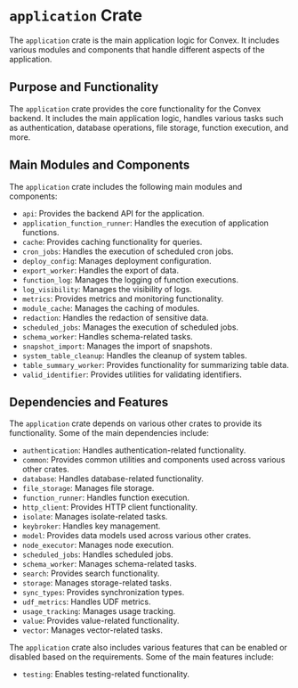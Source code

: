 # `application` Crate

The `application` crate is the main application logic for Convex. It includes various modules and components that handle different aspects of the application.

## Purpose and Functionality

The `application` crate provides the core functionality for the Convex backend. It includes the main application logic, handles various tasks such as authentication, database operations, file storage, function execution, and more.

## Main Modules and Components

The `application` crate includes the following main modules and components:

- `api`: Provides the backend API for the application.
- `application_function_runner`: Handles the execution of application functions.
- `cache`: Provides caching functionality for queries.
- `cron_jobs`: Handles the execution of scheduled cron jobs.
- `deploy_config`: Manages deployment configuration.
- `export_worker`: Handles the export of data.
- `function_log`: Manages the logging of function executions.
- `log_visibility`: Manages the visibility of logs.
- `metrics`: Provides metrics and monitoring functionality.
- `module_cache`: Manages the caching of modules.
- `redaction`: Handles the redaction of sensitive data.
- `scheduled_jobs`: Manages the execution of scheduled jobs.
- `schema_worker`: Handles schema-related tasks.
- `snapshot_import`: Manages the import of snapshots.
- `system_table_cleanup`: Handles the cleanup of system tables.
- `table_summary_worker`: Provides functionality for summarizing table data.
- `valid_identifier`: Provides utilities for validating identifiers.

## Dependencies and Features

The `application` crate depends on various other crates to provide its functionality. Some of the main dependencies include:

- `authentication`: Handles authentication-related functionality.
- `common`: Provides common utilities and components used across various other crates.
- `database`: Handles database-related functionality.
- `file_storage`: Manages file storage.
- `function_runner`: Handles function execution.
- `http_client`: Provides HTTP client functionality.
- `isolate`: Manages isolate-related tasks.
- `keybroker`: Handles key management.
- `model`: Provides data models used across various other crates.
- `node_executor`: Manages node execution.
- `scheduled_jobs`: Handles scheduled jobs.
- `schema_worker`: Manages schema-related tasks.
- `search`: Provides search functionality.
- `storage`: Manages storage-related tasks.
- `sync_types`: Provides synchronization types.
- `udf_metrics`: Handles UDF metrics.
- `usage_tracking`: Manages usage tracking.
- `value`: Provides value-related functionality.
- `vector`: Manages vector-related tasks.

The `application` crate also includes various features that can be enabled or disabled based on the requirements. Some of the main features include:

- `testing`: Enables testing-related functionality.
